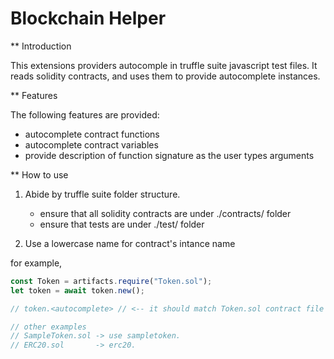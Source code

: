 # Blockchain Helper 

** Introduction

This extensions providers autocomple in truffle suite javascript test files. 
It reads solidity contracts, and uses them to provide autocomplete instances.


** Features

The following features are provided: 

- autocomplete contract functions
- autocomplete contract variables 
- provide description of function signature as the user types arguments 


** How to use

1. Abide by truffle suite folder structure.
    - ensure that all solidity contracts are under ./contracts/ folder
    - ensure that tests are under ./test/ folder

2. Use a lowercase name for contract's intance name


for example, 

```js
const Token = artifacts.require("Token.sol");
let token = await token.new();

// token.<autocomplete> // <-- it should match Token.sol contract file basename, with all lowercase

// other examples
// SampleToken.sol -> use sampletoken.
// ERC20.sol       -> erc20.

```


